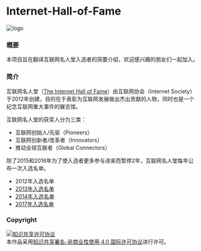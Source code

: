# Internet-Hall-of-Fame #
![logo](https://upload.wikimedia.org/wikipedia/en/1/14/Internet_Hall_of_Fame_logo_2012.png)

### 概要 ###
本项目旨在翻译互联网名人堂入选者的简要介绍，欢迎感兴趣的朋友们一起加入。

### 简介 ###
互联网名人堂（[The Internet Hall of Fame](https://www.internethalloffame.org/inductees)）由互联网协会（Internet Society）于2012年创建，目的在于表彰为互联网发展做出杰出贡献的人物，同时也是一个纪念互联网重大事件的展览馆。

互联网名人堂的获奖人分为三类：
* 互联网创始人/先驱（Pioneers）
* 互联网创新者/改革者（Innovators）
* 推动全球互联者（Global Connectors）

除了2015和2016年为了使入选者更多参与进来而暂停2年，互联网名人堂每年公布一次入选名单。
* 2012年入选名单
* [2013年入选名单](2013年入选者.md)
* [2014年入选名单](2014年入选者.md)
* [2017年入选名单](2017年入选者.md)

### Copyright ###
<a rel="license" href="http://creativecommons.org/licenses/by-nc/4.0/"><img alt="知识共享许可协议" style="border-width:0" src="https://i.creativecommons.org/l/by-nc/4.0/88x31.png" /></a><br />本作品采用<a rel="license" href="http://creativecommons.org/licenses/by-nc/4.0/">知识共享署名-非商业性使用 4.0 国际许可协议</a>进行许可。
